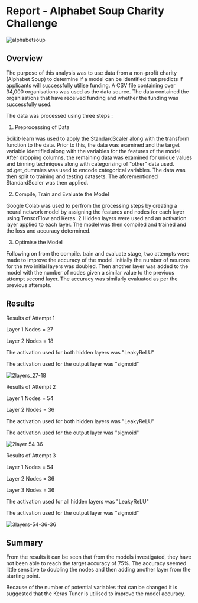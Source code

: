 # Report - Alphabet Soup Charity Challenge

![alphabetsoup](https://user-images.githubusercontent.com/113118793/227778678-e482347e-1112-4ade-a6c7-a66d5c6f6510.jpg)


## Overview
The purpose of this analysis was to use data from a non-profit charity (Alphabet Soup) to determine if a model can be identified that predicts if applicants will successfully utilise funding.
A CSV file containing over 34,000 organisations was used as the data source. The data contained the organisations that have received funding and whether the funding was successfully used. 

The data was processed using three steps :

1. Preprocessing of Data

Scikit-learn was used to apply the StandardScaler along with the transform function to the data. Prior to this, the data was examined and the target variable identified along with the variables for the features of the model. After dropping columns, the remaining data was examined for unique values and binning techniques along with categorising of "other" data used. pd.get_dummies was used to encode categorical variables.
The data was then split to training and testing datasets. The aforementioned StandardScaler was then applied.


2. Compile, Train and Evaluate the Model

Google Colab was used to perfrom the processing steps by creating a neural network model by assigning the features and nodes for each layer using TensorFlow and Keras. 
2 Hidden layers were used and an activation layer applied to each layer. The model was then compiled and trained and the loss and accuracy determined.


3. Optimise the Model

Following on from the compile. train and evaluate stage, two attempts were made to improve the accuracy of the model. Initially the number of neurons for the two initial layers was doubled. Then another layer was added to the model with the number of nodes given a similar value to the previous attempt second layer. The accuracy was similarly evaluated as per the previous attempts.


## Results

Results of Attempt 1

Layer 1 Nodes = 27

Layer 2 Nodes = 18

The activation used for both hidden layers was "LeakyReLU"

The activation used for the output layer was "sigmoid"

![2layers_27-18](https://user-images.githubusercontent.com/113118793/227781221-b65eec26-5fdb-4c6d-a5d7-5eefafc76bd5.jpg)


Results of Attempt 2

Layer 1 Nodes = 54

Layer 2 Nodes = 36

The activation used for both hidden layers was "LeakyReLU"

The activation used for the output layer was "sigmoid"

![2layer 54 36](https://user-images.githubusercontent.com/113118793/227781527-f9c08523-ebfd-4d49-b5a2-75ac4d35c682.jpg)


Results of Attempt 3

Layer 1 Nodes = 54

Layer 2 Nodes = 36

Layer 3 Nodes = 36

The activation used for all hidden layers was "LeakyReLU"

The activation used for the output layer was "sigmoid"

![3layers-54-36-36](https://user-images.githubusercontent.com/113118793/227781548-4043dc82-7e5e-411d-b933-75234e6d3209.jpg)



## Summary
From the results it can be seen that from the models investigated, they have not been able to reach the target accuracy of 75%. The accuracy seemed little sensitive to doubling the nodes and then adding another layer from the starting point. 

Because of the number of potential variables that can be changed it is suggested that the Keras Tuner is utilised to improve the model accuracy. 




